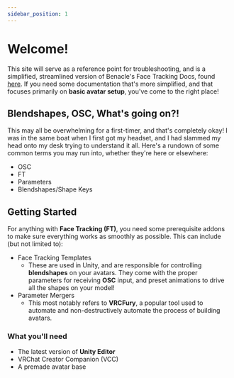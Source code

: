 ```yaml
---
sidebar_position: 1
---
```


# Welcome!

This site will serve as a reference point for troubleshooting, and is a simplified, streamlined version of Benacle's Face Tracking Docs, found [here](https://docs.vrcft.io/). If you need some documentation that's more simplified, and that focuses primarily on **basic avatar setup**, you've come to the right place!

## Blendshapes, OSC, What's going on?!

This may all be overwhelming for a first-timer, and that's completely okay! I was in the same boat when I first got my headset, and I had slammed my head onto my desk trying to understand it all. Here's a rundown of some common terms you may run into, whether they're here or elsewhere:

- OSC
- FT
- Parameters
- Blendshapes/Shape Keys

## Getting Started

For anything with **Face Tracking (FT)**, you need some prerequisite addons to make sure everything works as smoothly as possible. This can include (but not limited to):

- Face Tracking Templates
  - These are used in Unity, and are responsible for controlling **blendshapes** on your avatars. They come with the proper parameters for receiving **OSC** input, and preset animations to drive all the shapes on your model!
- Parameter Mergers
  - This most notably refers to **VRCFury**, a popular tool used to automate and non-destructively automate the process of building avatars. 
### What you'll need

- The latest version of **Unity Editor**
- VRChat Creator Companion (VCC)
- A premade avatar base
